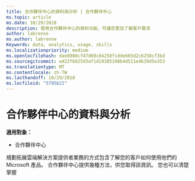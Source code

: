```yaml
---
title: 合作夥伴中心的資料與分析 | 合作夥伴中心
ms.topic: article
ms.date: 10/29/2018
description: 使用合作夥伴中心的資料功能，可讓您更加了解客戶需求
author: labrenne
ms.author: labrenne
Keywords: data, analytics, usage, skills
ms.localizationpriority: medium
ms.openlocfilehash: dae8988cf47d68c84258fcdde665d2c6258cf3bd
ms.sourcegitcommit: ed22f6825d3af1d19385198b4d511e4b39d5e353
ms.translationtype: MT
ms.contentlocale: zh-TW
ms.lasthandoff: 10/29/2018
ms.locfileid: "5795621"
---
```

# <a name="data-and-analytics-in-partner-center"></a>合作夥伴中心的資料與分析

**適用對象：**

- 合作夥伴中心

規劃拓展雲端解決方案提供者業務的方式包含了解您的客戶如何使用他們的 Microsoft 產品。 合作夥伴中心提供幾種方法，供您取得該資訊。 您也可以清楚掌握 